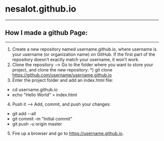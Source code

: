 # nesalot.github.io
---
## How I made a github Page:
---
1. Create a new repository named username.github.io, where username is your username (or organization name) on GitHub. If the first part of the repository doesn’t exactly match your username, it won’t work.
2. Clone the repository --> Go to the folder where you want to store your project, and clone the new repository:
  *) git clone https://github.com/username/username.github.io
3. Enter the project folder and add an index.html file:
  * cd username.github.io
  * echo "Hello World" > index.html
4. Push it --> Add, commit, and push your changes:
  * git add --all
  * git commit -m "Initial commit"
  * git push -u origin master
5. Fire up a browser and go to https://username.github.io.
